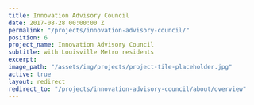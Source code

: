 ```yaml
---
title: Innovation Advisory Council
date: 2017-08-28 00:00:00 Z
permalink: "/projects/innovation-advisory-council/"
position: 6
project_name: Innovation Advisory Council
subtitle: with Louisville Metro residents
excerpt: 
image_path: "/assets/img/projects/project-tile-placeholder.jpg"
active: true
layout: redirect
redirect_to: "/projects/innovation-advisory-council/about/overview"
---
```


